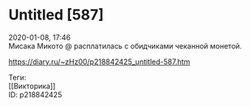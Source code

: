 Untitled [587]
===============

   
 2020-01-08, 17:46   
  Мисака Микото @ расплатилась с обидчиками чеканной монетой.   
    
 <https://diary.ru/~zHz00/p218842425_untitled-587.htm>   
   
 Теги:   
 [[Викторика]]   
 ID: p218842425